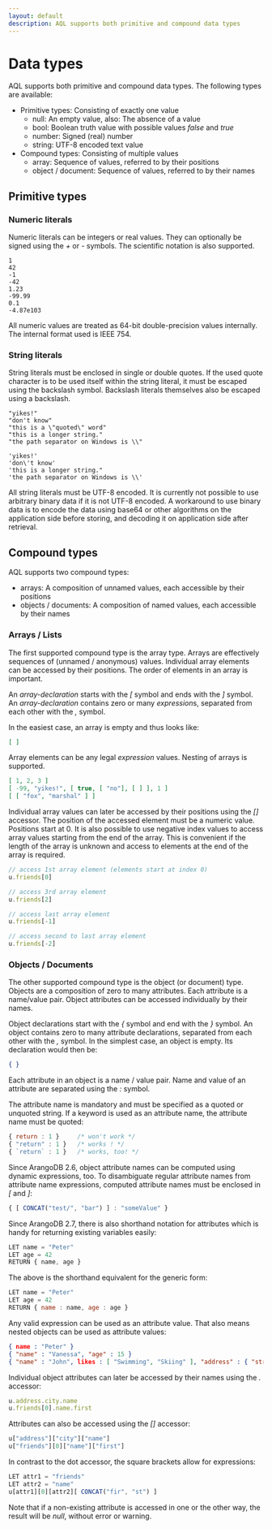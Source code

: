 ```yaml
---
layout: default
description: AQL supports both primitive and compound data types
---
```

Data types
==========

AQL supports both primitive and compound data types. The following types are
available:

- Primitive types: Consisting of exactly one value
  - null: An empty value, also: The absence of a value
  - bool: Boolean truth value with possible values *false* and *true*
  - number: Signed (real) number
  - string: UTF-8 encoded text value
- Compound types: Consisting of multiple values
  - array: Sequence of values, referred to by their positions
  - object / document: Sequence of values, referred to by their names

Primitive types
---------------

### Numeric literals

Numeric literals can be integers or real values. They can optionally be signed
using the *+* or *-* symbols. The scientific notation is also supported.

```
1
42
-1
-42
1.23
-99.99
0.1
-4.87e103
```

All numeric values are treated as 64-bit double-precision values internally.
The internal format used is IEEE 754.

### String literals

String literals must be enclosed in single or double quotes. If the used quote
character is to be used itself within the string literal, it must be escaped
using the backslash symbol.  Backslash literals themselves also be escaped using
a backslash.

```
"yikes!"
"don't know"
"this is a \"quoted\" word"
"this is a longer string."
"the path separator on Windows is \\"

'yikes!'
'don\'t know'
'this is a longer string."
'the path separator on Windows is \\'
```

All string literals must be UTF-8 encoded. It is currently not possible to use
arbitrary binary data if it is not UTF-8 encoded. A workaround to use binary
data is to encode the data using base64 or other algorithms on the application
side before storing, and decoding it on application side after retrieval.

Compound types
--------------

AQL supports two compound types:

- arrays: A composition of unnamed values, each accessible by their positions
- objects / documents: A composition of named values, each accessible by their names

### Arrays / Lists

The first supported compound type is the array type. Arrays are effectively
sequences of (unnamed / anonymous) values. Individual array elements can be
accessed by their positions. The order of elements in an array is important.

An *array-declaration* starts with the *[* symbol and ends with the *]* symbol. An
*array-declaration* contains zero or many *expression*s, separated from each
other with the *,* symbol.

In the easiest case, an array is empty and thus looks like:

```json
[ ]
```

Array elements can be any legal *expression* values. Nesting of arrays is
supported.

```json
[ 1, 2, 3 ]
[ -99, "yikes!", [ true, [ "no"], [ ] ], 1 ]
[ [ "fox", "marshal" ] ]
```

Individual array values can later be accessed by their positions using the *[]*
accessor. The position of the accessed element must be a numeric
value. Positions start at 0. It is also possible to use negative index values
to access array values starting from the end of the array. This is convenient if
the length of the array is unknown and access to elements at the end of the array
is required.

```js
// access 1st array element (elements start at index 0)
u.friends[0]

// access 3rd array element
u.friends[2]

// access last array element
u.friends[-1]

// access second to last array element
u.friends[-2]
```

### Objects / Documents

The other supported compound type is the object (or document) type. Objects are a
composition of zero to many attributes. Each attribute is a name/value pair.
Object attributes can be accessed individually by their names.

Object declarations start with the *{* symbol and end with the *}* symbol. An
object contains zero to many attribute declarations, separated from each other
with the *,* symbol.  In the simplest case, an object is empty. Its
declaration would then be:

```json
{ }
```


Each attribute in an object is a name / value pair. Name and value of an
attribute are separated using the *:* symbol.

The attribute name is mandatory and must be specified as a quoted or unquoted
string. If a keyword is used as an attribute name, the attribute name must be quoted:

```js
{ return : 1 }     /* won't work */
{ "return" : 1 }   /* works ! */
{ `return` : 1 }   /* works, too! */
```

Since ArangoDB 2.6, object attribute names can be computed using dynamic expressions, too.
To disambiguate regular attribute names from attribute name expressions, computed
attribute names must be enclosed in *[* and *]*:

```js
{ [ CONCAT("test/", "bar") ] : "someValue" }
```

Since ArangoDB 2.7, there is also shorthand notation for attributes which is handy for
returning existing variables easily:

```js
LET name = "Peter"
LET age = 42
RETURN { name, age }
```

The above is the shorthand equivalent for the generic form:

```js
LET name = "Peter"
LET age = 42
RETURN { name : name, age : age }
```

Any valid expression can be used as an attribute value. That also means nested
objects can be used as attribute values:

```json
{ name : "Peter" }
{ "name" : "Vanessa", "age" : 15 }
{ "name" : "John", likes : [ "Swimming", "Skiing" ], "address" : { "street" : "Cucumber lane", "zip" : "94242" } }
```

Individual object attributes can later be accessed by their names using the
*.* accessor:

```js
u.address.city.name
u.friends[0].name.first
```

Attributes can also be accessed using the *[]* accessor:

```js
u["address"]["city"]["name"]
u["friends"][0]["name"]["first"]
```

In contrast to the dot accessor, the square brackets allow for expressions:

```js
LET attr1 = "friends"
LET attr2 = "name"
u[attr1][0][attr2][ CONCAT("fir", "st") ]
```

Note that if a non-existing attribute is accessed in one or the other way,
the result will be *null*, without error or warning.
